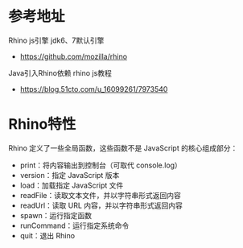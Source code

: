 # 参考地址
Rhino js引擎 jdk6、7默认引擎
- https://github.com/mozilla/rhino

Java引入Rhino依赖 rhino js教程
- https://blog.51cto.com/u_16099261/7973540

# Rhino特性
Rhino 定义了一些全局函数，这些函数不是 JavaScript 的核心组成部分： 
- print：将内容输出到控制台（可取代 console.log）
- version：指定 JavaScript 版本
- load：加载指定 JavaScript 文件
- readFile：读取文本文件，并以字符串形式返回内容
- readUrl：读取 URL 内容，并以字符串形式返回内容
- spawn：运行指定函数
- runCommand：运行指定系统命令
- quit：退出 Rhino
